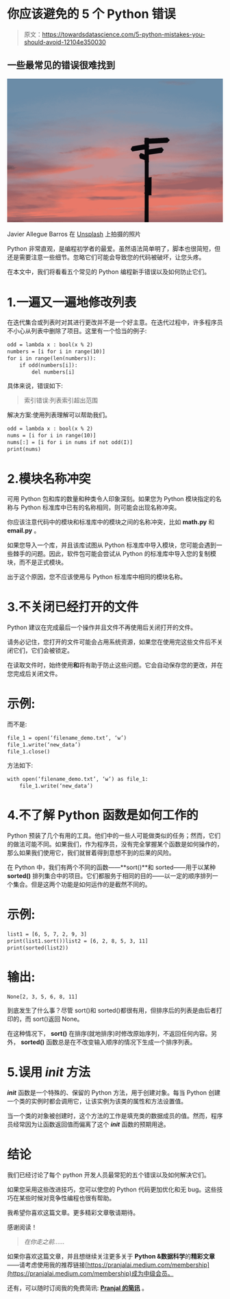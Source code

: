 # 你应该避免的 5 个 Python 错误

> 原文：<https://towardsdatascience.com/5-python-mistakes-you-should-avoid-12104e350030>

## 一些最常见的错误很难找到

![](img/2bdc0de5e698e83baacba72b05ce6366.png)

Javier Allegue Barros 在 [Unsplash](https://unsplash.com?utm_source=medium&utm_medium=referral) 上拍摄的照片

Python 非常直观，是编程初学者的最爱。虽然语法简单明了，脚本也很简短，但还是需要注意一些细节。忽略它们可能会导致您的代码被破坏，让您头疼。

在本文中，我们将看看五个常见的 Python 编程新手错误以及如何防止它们。

# 1.一遍又一遍地修改列表

在迭代集合或列表时对其进行更改并不是一个好主意。在迭代过程中，许多程序员不小心从列表中删除了项目。这里有一个恰当的例子:

```
odd = lambda x : bool(x % 2)
numbers = [i for i in range(10)]
for i in range(len(numbers)):
    if odd(numbers[i]):
        del numbers[i]
```

具体来说，错误如下:

> 索引错误:列表索引超出范围

解决方案:使用列表理解可以帮助我们。

```
odd = lambda x : bool(x % 2)
nums = [i for i in range(10)]
nums[:] = [i for i in nums if not odd(I)]
print(nums)
```

# 2.模块名称冲突

可用 Python 包和库的数量和种类令人印象深刻。如果您为 Python 模块指定的名称与 Python 标准库中已有的名称相同，则可能会出现名称冲突。

你应该注意代码中的模块和标准库中的模块之间的名称冲突，比如 **math.py** 和 **email.py** 。

如果您导入一个库，并且该库试图从 Python 标准库中导入模块，您可能会遇到一些棘手的问题。因此，软件包可能会尝试从 Python 的标准库中导入您的复制模块，而不是正式模块。

出于这个原因，您不应该使用与 Python 标准库中相同的模块名称。

# 3.不关闭已经打开的文件

Python 建议在完成最后一个操作并且文件不再使用后关闭打开的文件。

请务必记住，您打开的文件可能会占用系统资源，如果您在使用完这些文件后不关闭它们，它们会被锁定。

在读取文件时，始终使用**和**将有助于防止这些问题。它会自动保存您的更改，并在您完成后关闭文件。

# 示例:

而不是:

```
file_1 = open(‘filename_demo.txt’, ‘w’)
file_1.write(‘new_data’)
file_1.close()
```

方法如下:

```
with open(‘filename_demo.txt’, ‘w’) as file_1:
    file_1.write(‘new_data’)
```

# 4.不了解 Python 函数是如何工作的

Python 预装了几个有用的工具。他们中的一些人可能做类似的任务；然而，它们的做法可能不同。如果我们，作为程序员，没有完全掌握某个函数是如何操作的，那么如果我们使用它，我们就冒着得到意想不到的后果的风险。

在 Python 中，我们有两个不同的函数——**sort()**和 sorted——用于以某种 **sorted()** 排列集合中的项目。它们都服务于相同的目的——以一定的顺序排列一个集合。但是这两个功能是如何运作的是截然不同的。

# 示例:

```
list1 = [6, 5, 7, 2, 9, 3]
print(list1.sort())list2 = [6, 2, 8, 5, 3, 11]
print(sorted(list2))
```

# 输出:

```
None[2, 3, 5, 6, 8, 11]
```

到底发生了什么事？尽管 sort()和 sorted()都很有用，但排序后的列表是由后者打印的，而 sort()返回 None。

在这种情况下， **sort()** 在排序(就地排序)时修改原始序列，不返回任何内容。另外， **sorted()** 函数总是在不改变输入顺序的情况下生成一个排序列表。

# 5.误用 _init_ 方法

**_init_** 函数是一个特殊的、保留的 Python 方法，用于创建对象。每当 Python 创建一个类的实例时都会调用它，让该实例为该类的属性和方法设置值。

当一个类的对象被创建时，这个方法的工作是填充类的数据成员的值。然而，程序员经常因为让函数返回值而偏离了这个 **_init_** 函数的预期用途。

# 结论

我们已经讨论了每个 python 开发人员最常犯的五个错误以及如何解决它们。

如果您采用这些改进技巧，您可以使您的 Python 代码更加优化和无 bug。这些技巧在某些时候对竞争性编程也很有帮助。

我希望你喜欢这篇文章。更多精彩文章敬请期待。

感谢阅读！

> *在你走之前……*

如果你喜欢这篇文章，并且想继续关注更多关于 **Python &数据科学**的**精彩文章**——请考虑使用我的推荐链接[https://pranjalai.medium.com/membership](https://pranjalai.medium.com/membership)成为中级会员。

还有，可以随时订阅我的免费简讯: [**Pranjal 的简讯**](https://pranjalai.medium.com/subscribe) 。